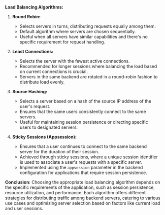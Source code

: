 **Load Balancing Algorithms:**

1. **Round Robin:**
   - Selects servers in turns, distributing requests equally among them.
   - Default algorithm where servers are chosen sequentially.
   - Useful when all servers have similar capabilities and there's no specific requirement for request handling.

2. **Least Connections:**
   - Selects the server with the fewest active connections.
   - Recommended for longer sessions where balancing the load based on current connections is crucial.
   - Servers in the same backend are rotated in a round-robin fashion to distribute load evenly.

3. **Source Hashing:**
   - Selects a server based on a hash of the source IP address of the user's request.
   - Ensures that the same users consistently connect to the same servers.
   - Useful for maintaining session persistence or directing specific users to designated servers.

4. **Sticky Sessions (Appsession):**
   - Ensures that a user continues to connect to the same backend server for the duration of their session.
   - Achieved through sticky sessions, where a unique session identifier is used to associate a user's requests with a specific server.
   - Implemented using the `appsession` parameter in the backend configuration for applications that require session persistence.

**Conclusion:**
Choosing the appropriate load balancing algorithm depends on the specific requirements of the application, such as session persistence, resource utilization, and performance. Each algorithm offers different strategies for distributing traffic among backend servers, catering to various use cases and optimizing server selection based on factors like current load and user sessions.